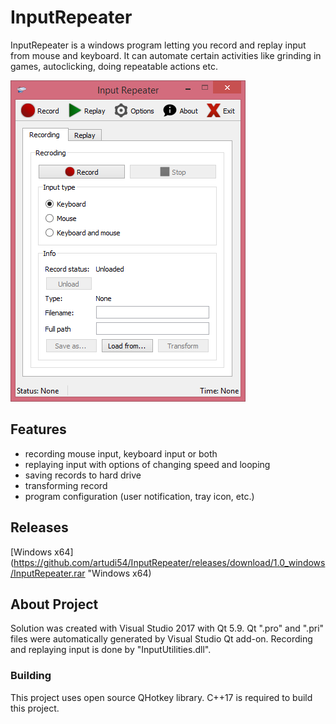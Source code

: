 # InputRepeater
InputRepeater is a windows program letting you record and replay input from mouse and keyboard. It can automate certain activities like grinding in games, autoclicking, doing repeatable actions etc.

![alt text](ReadmeImage.png "Preview")

## Features
- recording mouse input, keyboard input or both
- replaying input with options of changing speed and looping
- saving records to hard drive
- transforming record
- program configuration (user notification, tray icon, etc.)

## Releases
[Windows x64](https://github.com/artudi54/InputRepeater/releases/download/1.0_windows/InputRepeater.rar "Windows x64)


## About Project
Solution was created with Visual Studio 2017 with Qt 5.9. Qt ".pro" and ".pri" files were automatically generated by Visual Studio Qt add-on.  Recording and replaying input is done by "InputUtilities.dll".

### Building
This project uses open source QHotkey library.
C++17 is required to build this project.

